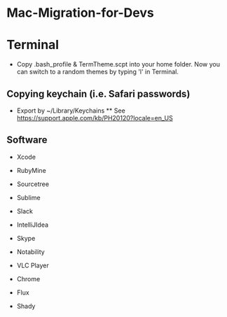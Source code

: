 # Mac-Migration-for-Devs

# Terminal
* Copy .bash_profile & TermTheme.scpt into your home folder. Now you can switch to a random themes by typing 'l' in Terminal.

## Copying keychain (i.e. Safari passwords)
* Export by ~/Library/Keychains
** See https://support.apple.com/kb/PH20120?locale=en_US

## Software
* Xcode
* RubyMine
* Sourcetree
* Sublime
* Slack
* IntelliJIdea

* Skype
* Notability
* VLC Player
* Chrome
* Flux
* Shady
